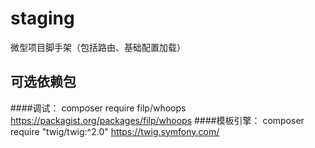 # staging
微型项目脚手架（包括路由、基础配置加载）
## 可选依赖包
####调试：
composer require filp/whoops
https://packagist.org/packages/filp/whoops
####模板引擎：
composer require "twig/twig:^2.0"
https://twig.symfony.com/